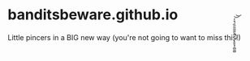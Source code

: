 # banditsbeware.github.io
Little pincers in a BIG new way (you're not going to want to miss this̴̢͈̱͙̠̻͖̺̋̑̋̃̃͂̋̏́͒̓͘̚͝͝!)
